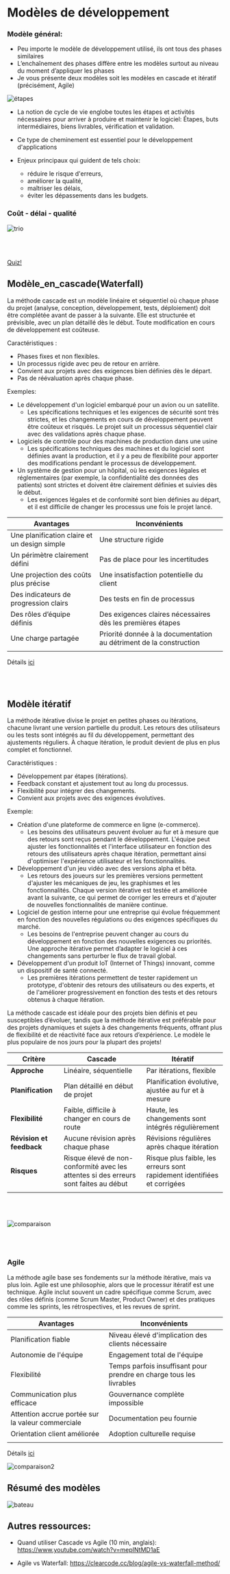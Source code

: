 # Modèles de développement

### Modèle général:

- Peu importe le modèle de développement utilisé, ils ont tous des phases similaires
- L’enchaînement des phases diffère entre les modèles surtout au niveau du moment d’appliquer les phases
- Je vous présente deux modèles soit les modèles en cascade et itératif (précisément, Agile)

![étapes](img/5etapes.png)


- La notion de cycle de vie englobe toutes les étapes et activités nécessaires pour arriver à produire et maintenir le logiciel: Étapes, buts intermédiaires, biens livrables, vérification et validation.

- Ce type de cheminement est essentiel pour le développement d'applications
- Enjeux principaux qui guident de tels choix: 
    - réduire le risque d'erreurs,
    - améliorer la qualité,
    - maîtriser les délais,
    - éviter les dépassements dans les budgets.


### Coût - délai - qualité

![trio](img/trio.png)

<br>
<br>

[Quiz!](quiz4.md)

## Modèle_en_cascade(Waterfall)

La méthode cascade est un modèle linéaire et séquentiel où chaque phase du projet (analyse, conception, développement, tests, déploiement) doit être complétée avant de passer à la suivante. Elle est structurée et prévisible, avec un plan détaillé dès le début. Toute modification en cours de développement est coûteuse.

Caractéristiques :
- Phases fixes et non flexibles.
- Un processus rigide avec peu de retour en arrière.
- Convient aux projets avec des exigences bien définies dès le départ.
- Pas de réévaluation après chaque phase.

Exemples: 
- Le développement d'un logiciel embarqué pour un avion ou un satellite.
    - Les spécifications techniques et les exigences de sécurité sont très strictes, et les changements en cours de développement peuvent être coûteux et risqués. Le projet suit un processus séquentiel clair avec des validations après chaque phase.
- Logiciels de contrôle pour des machines de production dans une usine
    - Les spécifications techniques des machines et du logiciel sont définies avant la production, et il y a peu de flexibilité pour apporter des modifications pendant le processus de développement.
- Un système de gestion pour un hôpital, où les exigences légales et réglementaires (par exemple, la confidentialité des données des patients) sont strictes et doivent être clairement définies et suivies dès le début.
    - Les exigences légales et de conformité sont bien définies au départ, et il est difficile de changer les processus une fois le projet lancé.


|Avantages                | Inconvénients                    | 
|------------------------|-----------------------------------|
|Une planification claire et un design simple     | Une structure rigide            | 
|Un périmètre clairement défini          | Pas de place pour les incertitudes                  |
|Une projection des coûts plus précise         | Une insatisfaction potentielle du client                    |
|Des indicateurs de progression clairs          | Des tests en fin de processus                    |
|Des rôles d’équipe définis          | Des exigences claires nécessaires dès les premières étapes           | 
|Une charge partagée             | Priorité donnée à la documentation au détriment de la construction            | 
| | |

Détails [ici](https://www.servicenow.com/fr/products/strategic-portfolio-management/what-is-agile-vs-waterfall.html#:~:text=La%20m%C3%A9thode%20Agile%20repose%20sur,plusieurs%20t%C3%A2ches%20en%20m%C3%AAme%20temps.&text=Les%20it%C3%A9rations%20Agile%20apportent%20de,apporter%20des%20am%C3%A9liorations%20aux%20produits.) 

<br>
<br>

## Modèle itératif

La méthode itérative divise le projet en petites phases ou itérations, chacune livrant une version partielle du produit. Les retours des utilisateurs ou les tests sont intégrés au fil du développement, permettant des ajustements réguliers. À chaque itération, le produit devient de plus en plus complet et fonctionnel.

Caractéristiques :
- Développement par étapes (itérations).
- Feedback constant et ajustement tout au long du processus.
- Flexibilité pour intégrer des changements.
- Convient aux projets avec des exigences évolutives.

Exemple:

- Création d'une plateforme de commerce en ligne (e-commerce).
    -  Les besoins des utilisateurs peuvent évoluer au fur et à mesure que des retours sont reçus pendant le développement. L'équipe peut ajuster les fonctionnalités et l'interface utilisateur en fonction des retours des utilisateurs après chaque itération, permettant ainsi d'optimiser l'expérience utilisateur et les fonctionnalités.
- Développement d'un jeu vidéo avec des versions alpha et bêta.
    - Les retours des joueurs sur les premières versions permettent d'ajuster les mécaniques de jeu, les graphismes et les fonctionnalités. Chaque version itérative est testée et améliorée avant la suivante, ce qui permet de corriger les erreurs et d'ajouter de nouvelles fonctionnalités de manière continue.
- Logiciel de gestion interne pour une entreprise qui évolue fréquemment en fonction des nouvelles régulations ou des exigences spécifiques du marché.
    - Les besoins de l'entreprise peuvent changer au cours du développement en fonction des nouvelles exigences ou priorités. Une approche itérative permet d’adapter le logiciel à ces changements sans perturber le flux de travail global.
- Développement d'un produit IoT (Internet of Things) innovant, comme un dispositif de santé connecté.
    - Les premières itérations permettent de tester rapidement un prototype, d'obtenir des retours des utilisateurs ou des experts, et de l'améliorer progressivement en fonction des tests et des retours obtenus à chaque itération.




La méthode cascade est idéale pour des projets bien définis et peu susceptibles d’évoluer, tandis que la méthode itérative est préférable pour des projets dynamiques et sujets à des changements fréquents, offrant plus de flexibilité et de réactivité face aux retours d’expérience. Le modèle le plus populaire de nos jours pour la plupart des projets!



| Critère                | Cascade                           | Itératif                       |
|------------------------|-----------------------------------|--------------------------------|
| **Approche**           | Linéaire, séquentielle            | Par itérations, flexible       |
| **Planification**      | Plan détaillé en début de projet  | Planification évolutive, ajustée au fur et à mesure |
| **Flexibilité**        | Faible, difficile à changer en cours de route | Haute, les changements sont intégrés régulièrement |
| **Révision et feedback**| Aucune révision après chaque phase | Révisions régulières après chaque itération |
| **Risques**            | Risque élevé de non-conformité avec les attentes si des erreurs sont faites au début | Risque plus faible, les erreurs sont rapidement identifiées et corrigées |
| | |

<br>
<br>

![comparaison](img/comparaison.png)

<br>
<br>

### Agile

La méthode agile base ses fondements sur la méthode itérative, mais va plus loin. Agile est une philosophie, alors que le processur itératif est une technique. Agile inclut souvent un cadre spécifique comme Scrum, avec des rôles définis (comme Scrum Master, Product Owner) et des pratiques comme les sprints, les rétrospectives, et les revues de sprint.



|Avantages                | Inconvénients                    | 
|------------------------|-----------------------------------|
|Planification fiable             | Niveau élevé d'implication des clients nécessaire            | 
|Autonomie de l'équipe           | Engagement total de l'équipe                  |
|Flexibilité         | Temps parfois insuffisant pour prendre en charge tous les livrables                    |
|Communication plus efficace           | Gouvernance complète impossible                    |
|Attention accrue portée sur la valeur commerciale            | Documentation peu fournie            | 
|Orientation client améliorée             | Adoption culturelle requise            | 
| | |

Détails [ici](https://www.servicenow.com/fr/products/strategic-portfolio-management/what-is-agile-vs-waterfall.html#:~:text=La%20m%C3%A9thode%20Agile%20repose%20sur,plusieurs%20t%C3%A2ches%20en%20m%C3%AAme%20temps.&text=Les%20it%C3%A9rations%20Agile%20apportent%20de,apporter%20des%20am%C3%A9liorations%20aux%20produits.) 




![comparaison2](img/comparaison2.jpg)

## Résumé des modèles

![bateau](img/bateau.png)


## Autres ressources:

- Quand utiliser Cascade vs Agile (10 min, anglais): https://www.youtube.com/watch?v=mepINtMD1aE 


- Agile vs Waterfall: https://clearcode.cc/blog/agile-vs-waterfall-method/

